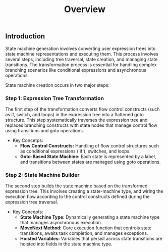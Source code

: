 ﻿---
layout: default
title: Overview
parent: State Machines
nav_order: 1
---
## Introduction

State machine generation involves converting user expression trees into state machine representations and executing them.
This process involves several steps, including tree traversal, state creation, and managing state transitions. The transformation
process is essential for handling complex branching scenarios like conditional expressions and asynchronous operations.

State machine creation occurs in two major steps:

### Step 1: Expression Tree Transformation
The first step of the transformation converts flow control constructs (such as if, switch, and loops) in the expression
tree into a flattened goto structure. This step systematically traverses the expression tree and replaces branching constructs 
with state nodes that manage control flow using transitions and goto operations.

- Key Concetps:
    - **Flow Control Constructs:** Handling of flow control structures such as conditional expressions ('if'), switches, and loops.
    - **Goto-Based State Machine:** Each state is represented by a label, and transitions between states are managed using goto operations.
 
### Step 2: State Machine Builder
The second step builds the state machine based on the transformed expression tree. This involves creating a state-machine type,
and wiring the execution flow according to the control constructs defined during the expression tree traversal.

- Key Concepts:
    - **State Machine Type:** Dynamically generating a state machine type that manages asynchronous execution.
    - **MoveNext Method:** Core execution function that controls state transitions, awaits task completion, and manages exceptions.
    - **Hoisted Variables:** Variables that persist across state transitions are hoisted into fields in the state machine type.

